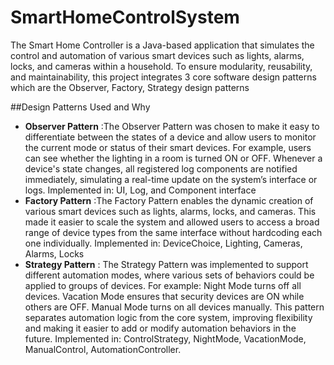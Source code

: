 # SmartHomeControlSystem
The Smart Home Controller is a Java-based application that simulates the control and automation of various smart devices such as lights, alarms, locks, and cameras within a household. To ensure modularity, reusability, and maintainability, this project integrates 3 core software design patterns which are the Observer, Factory, Strategy design patterns

##Design Patterns Used and Why
- **Observer Pattern** :The Observer Pattern was chosen to make it easy to differentiate between the states of a device and allow users to monitor the current mode or status of their smart devices. For example, users can see whether the lighting in a room is turned ON or OFF. Whenever a device's state changes, all registered log components are notified immediately, simulating a real-time update on the system’s interface or logs. Implemented in: UI, Log, and Component interface
- **Factory Pattern** :The Factory Pattern enables the dynamic creation of various smart devices such as lights, alarms, locks, and cameras. This made it easier to scale the system and allowed users to access a broad range of device types from the same interface without hardcoding each one individually. Implemented in: DeviceChoice, Lighting, Cameras, Alarms, Locks
- **Strategy Pattern** : The Strategy Pattern was implemented to support different automation modes, where various sets of behaviors could be applied to groups of devices. For example: Night Mode turns off all devices. Vacation Mode ensures that security devices are ON while others are OFF. Manual Mode turns on all devices manually. This pattern separates automation logic from the core system, improving flexibility and making it easier to add or modify automation behaviors in the future. Implemented in: ControlStrategy, NightMode, VacationMode, ManualControl, AutomationController.
